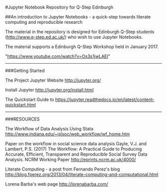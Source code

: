 #Jupyter Notebook Repository for Q-Step Edinburgh

##An introduction to Jupyter Notebooks - a quick-step towards literate computing and reproducible research

The material in the repository is designed for Edinburgh Q-Step students (http://www.q-step.ed.ac.uk/) who wish to use Jupyter Notebooks.

The material supports a Edinburgh Q-Step Workshop held in January 2017.

"https://www.youtube.com/watch?v=Os3s1jwLAEI"

*****************************************************************************************************************************************

###Getting Started

The Project Jupyter Website http://jupyter.org/

Install Jupyter http://jupyter.org/install.html

The Quickstart Guide to https://jupyter.readthedocs.io/en/latest/content-quickstart.html

***************************************************************************************************************************************** 







###RESOURCES

The Workflow of Data Analysis Using Stata http://www.indiana.edu/~jslsoc/web_workflow/wf_home.htm

Paper on the workflow in social science data analysis 
Gayle, V.J. and Lambert, P.S. (2017) The Workflow: A Practical Guide to Producing Accurate, Efficient, Transparent and Reproducible Social Survey Data Analysis. NCRM Working Paper http://eprints.ncrm.ac.uk/4000/

Literate Computing - a post from Fernando Perez's blog http://blog.fperez.org/2013/04/literate-computing-and-computational.html

Lorena Barba's web page http://lorenabarba.com/
